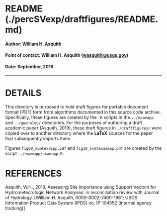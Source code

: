 # README (./percSVexp/draftfigures/README.md)

#### Author:           William H. Asquith
#### Point of contact: William H. Asquith (wasquith@usgs.gov)
#### Date:             September, 2019

***

# DETAILS

This directory is purposed to hold draft figures for portable document format (PDF) form from algorithms documented in this source code archive. Specifically, these figures are created by the `.R` scripts in the `../examapp` and `../gwanalog/` directories. For the purposes of authoring a draft academic paper (Asquith, 2019), these draft figures in `./draftfigures/` were copied over to another directory where the **LaTeX** sources for the paper that subsequently imports them.

Figures `fig09_svmtexaspp.pdf` and `fig10_svmtexasmap.pdf` are created by the script `../examapp/examapp.R`.

# REFERENCES

Asquith, W.H., 2019, Assessing Site Importance using Support Vectors for Hydrometeorologic Network Analyses: in reconciliation review with Journal of Hydrology. [William H. Asquith, 0000-0002-7400-1861; USGS Information Product Data System (IPDS) no. IP-104552 (internal agency tracking)]
